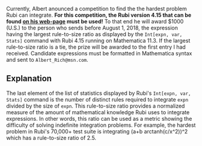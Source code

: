 Currently, Albert anounced a competition to find the the hardest problem Rubi can integrate.
**For this competition, the Rubi version 4.15 that can be found [on his web-page](http://www.apmaths.uwo.ca/~arich/DownloadRubi.html) must be used!**
To that end he will award $1000 (U.S.) to the person who sends before August 1, 2018,
the expression having the largest rule-to-size ratio as displayed by the `Int[expn, var, Stats]`
command with Rubi 4.15 running on Mathematica 11.3.
If the largest rule-to-size ratio is a tie, the prize will be awarded to the first entry I had received.
Candidate expressions must be formatted in Mathematica syntax and sent to `Albert_Rich@msn.com`.

## Explanation

The last element of the list of statistics displayed by Rubi's `Int[expn, var, Stats]` command is the number of distinct
rules required to integrate `expn` divided by the size of `expn`.
This rule-to-size ratio provides a normalized measure of the amount of mathematical knowledge Rubi uses to integrate
expressions.
In other words, this ratio can be used as a metric showing the difficulty of solving indefinite integration problems.
For example, the hardest problem in Rubi's 70,000+ test suite is integrating (a+b arctanh(c/x^2))^2 which has a rule-to-size
ratio of 2.5.
